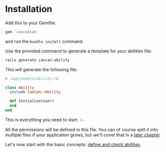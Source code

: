 # Installation

Add this to your Gemfile:

```ruby
gem 'cancancan'
```

and run the `bundle install` command.

Use the provided command to generate a template for your abilities file:

```bash
rails generate cancan:ability
```

This will generate the following file:

```ruby
# /app/models/ability.rb

class Ability
  include CanCan::Ability

  def initialize(user)
  end
end
```

This is everything you need to start. :boom:

All the permissions will be defined in this file.
You can of course split it into multiple files if your application grows, but we'll cover that in a [later chapter](./split_ability.md). 

Let's now start with the basic concepts: [define and check abilities](./define_check_abilities.md).